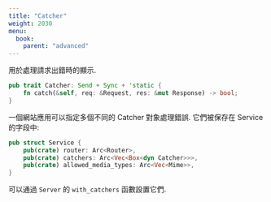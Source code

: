 ```yaml
---
title: "Catcher"
weight: 2030
menu:
  book:
    parent: "advanced"
---
```


用於處理請求出錯時的顯示.

```rust
pub trait Catcher: Send + Sync + 'static {
    fn catch(&self, req: &Request, res: &mut Response) -> bool;
}
```

一個網站應用可以指定多個不同的 Catcher 對象處理錯誤. 它們被保存在 Service 的字段中:

```rust
pub struct Service {
    pub(crate) router: Arc<Router>,
    pub(crate) catchers: Arc<Vec<Box<dyn Catcher>>>,
    pub(crate) allowed_media_types: Arc<Vec<Mime>>,
}
```

可以通過 ```Server``` 的 ```with_catchers``` 函數設置它們.